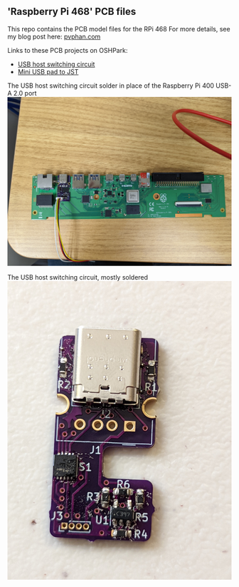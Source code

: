 'Raspberry Pi 468' PCB files
---

This repo contains the PCB model files for the RPi 468
For more details, see my blog post here: [pvphan.com](https://pvphan.com)

Links to these PCB projects on OSHPark:
- [USB host switching circuit](https://oshpark.com/shared_projects/PfGfJg1X)
- [Mini USB pad to JST](https://oshpark.com/shared_projects/LUSGZfi8)

The USB host switching circuit solder in place of the Raspberry Pi 400 USB-A 2.0 port
![](images/PXL_20220820_051124961.jpg)

The USB host switching circuit, mostly soldered
![](images/PXL_20220802_015153919.jpg)
